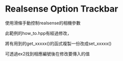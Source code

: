 # Realsense Option Trackbar

使用滑條手動控制realsense的相機參數

此範例的how_to.hpp有經過修改，

將有用到的get_xxxxx()的函式複製一份改成set_xxxxx()

可透過ex2找到相應編號後在修改要傳入的值